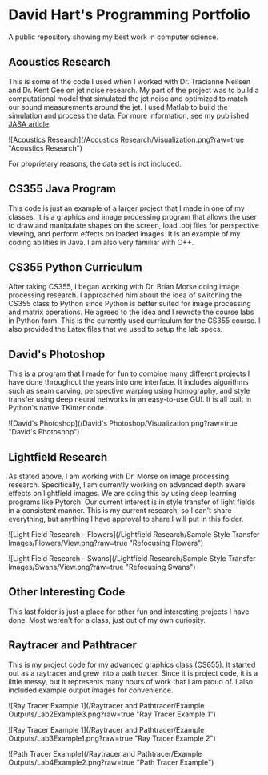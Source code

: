 # David Hart's Programming Portfolio
A public repository showing my best work in computer science.

## Acoustics Research

This is some of the code I used when I worked with Dr. Tracianne Neilsen and Dr. Kent Gee 
on jet noise research. My part of the project was to build a computational model that simulated
the jet noise and optimized to match our sound measurements around the jet. I used Matlab to
build the simulation and process the data. For more information, see my published [JASA article](http://asa.scitation.org/doi/abs/10.1121/1.4806567).

![Acoustics Research](/Acoustics Research/Visualization.png?raw=true "Acoustics Research")

For proprietary reasons, the data set is not included.

## CS355 Java Program

This code is just an example of a larger project that I made in one of my classes.
It is a graphics and image processing program that allows the user to draw and manipulate shapes
on the screen, load .obj files for perspective viewing, and perform effects on loaded images.
It is an example of my coding abilities in Java. I am also very familiar with C++.

## CS355 Python Curriculum

After taking CS355, I began working with Dr. Brian Morse doing image processing research. I approached
him about the idea of switching the CS355 class to Python since Python is better suited for image
processing and matrix operations. He agreed to the idea and I rewrote the course labs in Python form.
This is the currently used curriculum for the CS355 course. I also provided the Latex files that
we used to setup the lab specs.

## David's Photoshop

This is a program that I made for fun to combine many different projects I have done throughout the years into one interface. It includes algorithms such as seam carving, perspective warping using homography, and style transfer using deep neural networks in an easy-to-use GUI. It is all built in Python's native TKinter code.

![David's Photoshop](/David's Photoshop/Visualization.png?raw=true "David's Photoshop")

## Lightfield Research

As stated above, I am working with Dr. Morse on image processing research. Specifically, I am currently
working on advanced depth aware effects on lightfield images. We are doing this by using deep learning programs like Pytorch. Our current interest is in style transfer of light fields in a consistent manner.
 This is my current research, so I can't share everything, but anything I have
approval to share I will put in this folder.

![Light Field Research - Flowers](/Lightfield Research/Sample Style Transfer Images/Flowers/View.png?raw=true "Refocusing Flowers")

![Light Field Research - Swans](/Lightfield Research/Sample Style Transfer Images/Swans/View.png?raw=true "Refocusing Swans")

## Other Interesting Code

This last folder is just a place for other fun and interesting projects I have done. Most weren't for a class, just out of my own curiosity.

## Raytracer and Pathtracer

This is my project code for my advanced graphics class (CS655). It started out as a raytracer and grew into a path tracer.
Since it is project code, it is a little messy, but it represents many hours of work that I am proud of.
I also included example output images for convenience. 

![Ray Tracer Example 1](/Raytracer and Pathtracer/Example Outputs/Lab2Example3.png?raw=true "Ray Tracer Example 1")

![Ray Tracer Example 1](/Raytracer and Pathtracer/Example Outputs/Lab3Example1.png?raw=true "Ray Tracer Example 2")

![Path Tracer Example](/Raytracer and Pathtracer/Example Outputs/Lab4Example2.png?raw=true "Path Tracer Example")